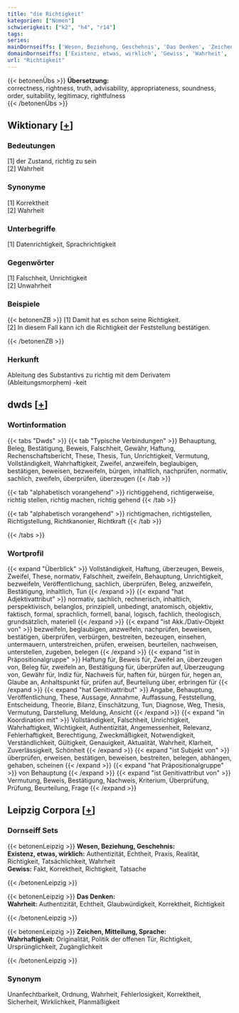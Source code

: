 ```yaml
---
title: "die Richtigkeit"
kategorien: ["Nomen"]
schwierigkeit: ["k2", "h4", "r14"]
tags:
series:
mainDornseiffs: ['Wesen, Beziehung, Geschehnis', 'Das Denken', 'Zeichen, Mitteilung, Sprache']
domainDornseiffs: ['Existenz, etwas, wirklich', 'Gewiss', 'Wahrheit', 'Wahrhaftigkeit']
url: "Richtigkeit"
---
```


{{< betonenÜbs >}}
**Übersetzung:**  
correctness, rightness, truth, advisability, appropriateness, soundness, order, suitability, legitimacy, rightfulness  
{{< /betonenÜbs >}}

## Wiktionary [[+](https://de.wiktionary.org/wiki/Richtigkeit)]

### Bedeutungen
[1] der Zustand, richtig zu sein  
[2] Wahrheit  

### Synonyme
[1] Korrektheit  
[2] Wahrheit  

### Unterbegriffe
[1] Datenrichtigkeit, Sprachrichtigkeit  

### Gegenwörter
[1] Falschheit, Unrichtigkeit  
[2] Unwahrheit  

### Beispiele
{{< betonenZB >}}
[1] Damit hat es schon seine Richtigkeit.  
[2] In diesem Fall kann ich die Richtigkeit der Feststellung bestätigen.  

{{< /betonenZB >}}
### Herkunft
Ableitung des Substantivs zu richtig mit dem Derivatem (Ableitungsmorphem) -keit  



## dwds [[+](https://www.dwds.de/wb/Richtigkeit)]

### Wortinformation
{{< tabs "Dwds" >}}
{{< tab "Typische Verbindungen" >}}
Behauptung, Beleg, Bestätigung, Beweis, Falschheit, Gewähr, Haftung, Rechenschaftsbericht, These, Thesis, Tun, Unrichtigkeit, Vermutung, Vollständigkeit, Wahrhaftigkeit, Zweifel, anzweifeln, beglaubigen, bestätigen, beweisen, bezweifeln, bürgen, inhaltlich, nachprüfen, normativ, sachlich, zweifeln, überprüfen, überzeugen
{{< /tab >}}

{{< tab "alphabetisch vorangehend" >}}
richtiggehend, richtigerweise, richtig stellen, richtig machen, richtig gehend
{{< /tab >}}

{{< tab "alphabetisch vorangehend" >}}
richtigmachen, richtigstellen, Richtigstellung, Richtkanonier, Richtkraft
{{< /tab >}}

{{< /tabs >}}

### Wortprofil
{{< expand "Überblick" >}} Vollständigkeit, Haftung, überzeugen, Beweis, Zweifel, These, normativ, Falschheit, zweifeln, Behauptung, Unrichtigkeit, bezweifeln, Veröffentlichung, sachlich, überprüfen, Beleg, anzweifeln, Bestätigung, inhaltlich, Tun {{< /expand >}}
{{< expand "hat Adjektivattribut" >}} normativ, sachlich, rechnerisch, inhaltlich, perspektivisch, belanglos, prinzipiell, unbedingt, anatomisch, objektiv, faktisch, formal, sprachlich, formell, banal, logisch, fachlich, theologisch, grundsätzlich, materiell {{< /expand >}}
{{< expand "ist Akk./Dativ-Objekt von" >}} bezweifeln, beglaubigen, anzweifeln, nachprüfen, beweisen, bestätigen, überprüfen, verbürgen, bestreiten, bezeugen, einsehen, untermauern, unterstreichen, prüfen, erweisen, beurteilen, nachweisen, unterstellen, zugeben, belegen {{< /expand >}}
{{< expand "ist in Präpositionalgruppe" >}} Haftung für, Beweis für, Zweifel an, überzeugen von, Beleg für, zweifeln an, Bestätigung für, überprüfen auf, Überzeugung von, Gewähr für, Indiz für, Nachweis für, haften für, bürgen für, hegen an, Glaube an, Anhaltspunkt für, prüfen auf, Beurteilung über, erbringen für {{< /expand >}}
{{< expand "hat Genitivattribut" >}} Angabe, Behauptung, Veröffentlichung, These, Aussage, Annahme, Auffassung, Feststellung, Entscheidung, Theorie, Bilanz, Einschätzung, Tun, Diagnose, Weg, Thesis, Vermutung, Darstellung, Meldung, Ansicht {{< /expand >}}
{{< expand "in Koordination mit" >}} Vollständigkeit, Falschheit, Unrichtigkeit, Wahrhaftigkeit, Wichtigkeit, Authentizität, Angemessenheit, Relevanz, Fehlerhaftigkeit, Berechtigung, Zweckmäßigkeit, Notwendigkeit, Verständlichkeit, Gültigkeit, Genauigkeit, Aktualität, Wahrheit, Klarheit, Zuverlässigkeit, Schönheit {{< /expand >}}
{{< expand "ist Subjekt von" >}} überprüfen, erweisen, bestätigen, beweisen, bestreiten, belegen, abhängen, gehaben, scheinen {{< /expand >}}
{{< expand "hat Präpositionalgruppe" >}} von Behauptung {{< /expand >}}
{{< expand "ist Genitivattribut von" >}} Vermutung, Beweis, Bestätigung, Nachweis, Kriterium, Überprüfung, Prüfung, Beurteilung, Frage {{< /expand >}}

## Leipzig Corpora [[+](https://corpora.uni-leipzig.de/en/res?word=Richtigkeit&corpusId=deu_newscrawl-public_2018)]

### Dornseiff Sets
{{< betonenLeipzig >}}
**Wesen, Beziehung, Geschehnis:**  
**Existenz, etwas, wirklich:** Authentizität, Echtheit, Praxis, Realität, Richtigkeit, Tatsächlichkeit, Wahrheit  
**Gewiss:** Fakt, Korrektheit, Richtigkeit, Tatsache  

{{< /betonenLeipzig >}}


{{< betonenLeipzig >}}
**Das Denken:**  
**Wahrheit:** Authentizität, Echtheit, Glaubwürdigkeit, Korrektheit, Richtigkeit  

{{< /betonenLeipzig >}}


{{< betonenLeipzig >}}
**Zeichen, Mitteilung, Sprache:**  
**Wahrhaftigkeit:** Originalität, Politik der offenen Tür, Richtigkeit, Ursprünglichkeit, Zugänglichkeit  

{{< /betonenLeipzig >}}

### Synonym
Unanfechtbarkeit, Ordnung, Wahrheit, Fehlerlosigkeit, Korrektheit, Sicherheit, Wirklichkeit, Planmäßigkeit

